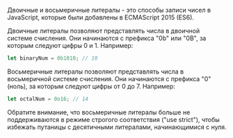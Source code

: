 Двоичные и восьмеричные литералы - это способы записи чисел в JavaScript, которые были добавлены в ECMAScript 2015 (ES6).

Двоичные литералы позволяют представлять числа в двоичной системе счисления. Они начинаются с префикса "0b" или "0B", за которым следуют цифры 0 и 1. Например:
```javascript
let binaryNum = 0b1010; // 10
```

Восьмеричные литералы позволяют представлять числа в восьмеричной системе счисления. Они начинаются с префикса "0" (ноль), за которым следуют цифры от 0 до 7. Например:

```javascript
let octalNum = 0o16; // 14
```

Обратите внимание, что восьмеричные литералы больше не поддерживаются в режиме строгого соответствия ("use strict"), чтобы избежать путаницы с десятичными литералами, начинающимися с нуля.
